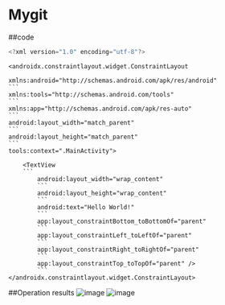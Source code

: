 # Mygit
##code
```java
<?xml version="1.0" encoding="utf-8"?>
```
```
<androidx.constraintlayout.widget.ConstraintLayout
```
    xmlns:android="http://schemas.android.com/apk/res/android"
    ```
    xmlns:tools="http://schemas.android.com/tools"
    ```
    xmlns:app="http://schemas.android.com/apk/res-auto"
    ```
    android:layout_width="match_parent"
    ```
    android:layout_height="match_parent"
    ```
    tools:context=".MainActivity">
```
    <TextView
    ```
        android:layout_width="wrap_content"
        ```
        android:layout_height="wrap_content"
        ```
        android:text="Hello World!"
        ```
        app:layout_constraintBottom_toBottomOf="parent"
        ```
        app:layout_constraintLeft_toLeftOf="parent"
        ```
        app:layout_constraintRight_toRightOf="parent"
        ```
        app:layout_constraintTop_toTopOf="parent" />
        ```
</androidx.constraintlayout.widget.ConstraintLayout>
```
##Operation results
![image](https://github.com/116052018111/Mygit/blob/master/QQ20201005200052.png)
![image](https://github.com/116052018111/Mygit/blob/master/QQ20201013163823.png)
